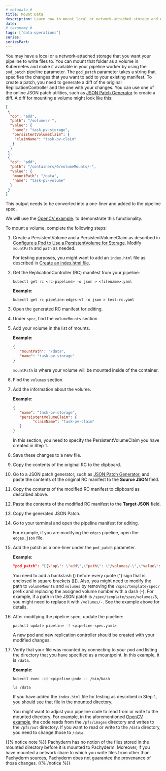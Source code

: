 ```yaml
---
# metadata # 
title: Mount Data
description: Learn how to mount local or network-attached storage and use its data in Pachyderm pipelines
date: 
# taxonomy #
tags: ["data-operations"]
series:
seriesPart:
---
```


You may have a local or a network-attached storage that you want your
pipeline to write files to.
You can mount that folder as a volume in Kubernetes
and make it available in your pipeline worker by using the
`pod_patch` pipeline parameter.
The `pod_patch` parameter takes a string that specifies the changes
that you want to add to your existing manifest. To create
a patch, you need to generate a diff of the original ReplicationController
and the one with your changes. You can use one of the online JSON patch
utilities, such as [JSON Patch Generator](https://extendsclass.com/json-patch.html)
to create a diff. A diff for mounting a volume might look like this:

```json
[
 {
  "op": "add",
  "path": "/volumes/-",
  "value": {
   "name": "task-pv-storage",
   "persistentVolumeClaim": {
    "claimName": "task-pv-claim"
   }
  }
 },
 {
  "op": "add",
  "path": "/containers/0/volumeMounts/-",
  "value": {
   "mountPath": "/data",
   "name": "task-pv-volume"
  }
 }
]
```

This output needs to be converted into a one-liner and added to the
pipeline spec.

We will use the [OpenCV example](../../../getting-started/beginner-tutorial/).
to demonstrate this functionality.

To mount a volume, complete the following steps:

1. Create a PersistentVolume and a PersistentVolumeClaim as
described in [Configure a Pod to Use a PersistentVolume for Storage](https://kubernetes.io/docs/tasks/configure-pod-container/configure-persistent-volume-storage/). Modify `mountPath` and `path` as needed.

   For testing purposes, you might want to add an `index.html`
   file as described in [Create an index.html file](https://kubernetes.io/docs/tasks/configure-pod-container/configure-persistent-volume-storage/#create-an-index-html-file-on-your-node).

1. Get the ReplicationController (RC) manifest from your pipeline:

   ```shell
   kubectl get rc <rc-pipeline> -o json > <filename>.yaml
   ```

   **Example:**

   ```shell
   kubectl get rc pipeline-edges-v7 -o json > test-rc.yaml
   ```

1. Open the generated RC manifest for editing.
1. Under `spec`, find the `volumeMounts` section.
1. Add your volume in the list of mounts. 

   **Example:**

   ```json
   {
      "mountPath": "/data",
      "name": "task-pv-storage"
   }
   ```

   `mountPath` is where your volume will be mounted inside of the
   container.

1. Find the `volumes` section.
1. Add the information about the volume.

   **Example:**

   ```json
   {
      "name": "task-pv-storage",
      "persistentVolumeClaim": {
            "claimName": "task-pv-claim"
      }
   }
   ```

   In this section, you need to specify the PersistentVolumeClaim you have
   created in Step 1.

1. Save these changes to a new file.
1. Copy the contents of the original RC to the clipboard.
1. Go to a JSON patch generator, such as [JSON Patch Generator](https://extendsclass.com/json-patch.html),
and paste the contents of the original RC manifest to the **Source JSON**
field.
1. Copy the contents of the modified RC manifest to clipboard
as described above.
1. Paste the contents of the modified RC manifest to the **Target JSON**
field.
1. Copy the generated JSON Patch.
1. Go to your terminal and open the pipeline manifest for editing.

      For example, if you are modifying the `edges` pipeline, open the
      `edges.json` file.

1. Add the patch as a one-liner under the `pod_patch` parameter.

      **Example:**

      ```json
      "pod_patch": "[{\"op\": \"add\",\"path\": \"/volumes/-\",\"value\": {\"name\": \"task-pv-storage\",\"persistentVolumeClaim\": {\"claimName\": \"task-pv-claim\"}}}, {\"op\": \"add\",\"path\": \"/containers/0/volumeMounts/-\",\"value\": {\"mountPath\": \"/data\",\"name\": \"task-pv-storage\"}}]"
      ```

      You need to add a backslash (\) before every quote (") sign
      that is enclosed in square brackets ([]). Also, you might need
      to modify the path to `volumeMounts` and `volumes` by removing
      the `/spec/template/spec/` prefix and replacing the assigned
      volume number with a dash (-). For example, if a
      path in the JSON patch is `/spec/template/spec/volumes/5`, you
      might need to replace it with `/volumes/-`. See the example
      above for details.

1. After modifying the pipeline spec, update the pipeline:

      ```shell
      pachctl update pipeline -f <pipeline-spec.yaml>
      ```

      A new pod and new replication controller should be created with
      your modified changes.

1. Verify that your file was mounted by connecting to your pod and
listing the directory that you have specified as a mountpoint. In this
example, it is `/data`.

      **Example:**

      ```shell
      kubectl exec -it <pipeline-pod> -- /bin/bash
      ```

      ```shell
      ls /data
      ```

      If you have added the `index.html` file for testing as described
      in Step 1, you should see that file in the mounted directory.

      You might want to adjust your pipeline code to read from or write to
      the mounted directory. For example, in the aforementioned
      [OpenCV example](https://docs.pachyderm.com/latest/getting-started/beginner-tutorial/#create-a-pipeline),
      the code reads from the `/pfs/images` directory and writes to the
      `/pfs/out` directory. If you want to read or write to the `/data`
      directory, you need to change those to `/data`.

{{% notice note %}}
Pachyderm has no notion of the files stored in the mounted directory
before it is mounted to Pachyderm. Moreover, if you have mounted a
network share to which you write files from other than Pachyderm
sources, Pachyderm does not guarantee the provenance of those changes.
{{% /notice %}}
